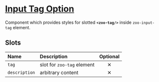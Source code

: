 # [Input Tag Option](#input-tag-option)

Component which provides styles for slotted **`<zoo-tag/>`** inside `zoo-input-tag` element.

## Slots

| **Name**      | **Description**            | **Optional** |
| :------------ | :------------------------- | :----------: |
| `tag`         | slot for `zoo-tag` element |   &#10005;   |
| `description` | arbitrary content          |   &#10005;   |
